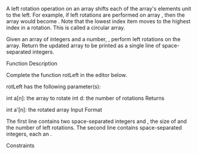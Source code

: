 A left rotation operation on an array shifts each of the array's elements  unit to the left. For example, if  left rotations are performed on array , then the array would become . Note that the lowest index item moves to the highest index in a rotation. This is called a circular array.

Given an array  of  integers and a number, , perform  left rotations on the array. Return the updated array to be printed as a single line of space-separated integers.

Function Description

Complete the function rotLeft in the editor below.

rotLeft has the following parameter(s):

int a[n]: the array to rotate
int d: the number of rotations
Returns

int a'[n]: the rotated array
Input Format

The first line contains two space-separated integers  and , the size of  and the number of left rotations.
The second line contains  space-separated integers, each an .

Constraints